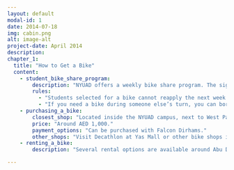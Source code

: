 ```yaml
---
layout: default
modal-id: 1
date: 2014-07-18
img: cabin.png
alt: image-alt
project-date: April 2014
description: 
chapter_1:
  title: "How to Get a Bike"
  content:
    - student_bike_share_program:
        description: "NYUAD offers a weekly bike share program. The sign-up link is posted every Tuesday on the Student Portal. Selection is random. If selected, you can pick up the bike from the B2 parking bike storage room on Thursday and must return it the following Tuesday."
        rules:
          - "Students selected for a bike cannot reapply the next week."
          - "If you need a bike during someone else’s turn, you can borrow a friend’s bike (with their consent) or apply on their behalf using their name."
    - purchasing_a_bike:
        closest_shop: "Located inside the NYUAD campus, next to West Parking."
        price: "Around AED 1,000."
        payment_options: "Can be purchased with Falcon Dirhams."
        other_shops: "Visit Decathlon at Yas Mall or other bike shops in Abu Dhabi malls."
    - renting_a_bike:
        description: "Several rental options are available around Abu Dhabi, including bike-sharing stations and rental shops in tourist areas."

---
```

